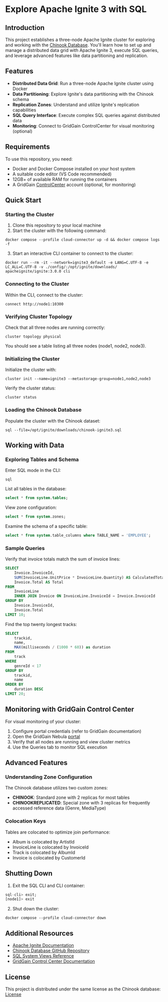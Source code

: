 # Explore Apache Ignite 3 with SQL

## Introduction

This project establishes a three-node Apache Ignite cluster for exploring and working with the [Chinook Database](https://github.com/lerocha/chinook-database/tree/master). You'll learn how to set up and manage a distributed data grid with Apache Ignite 3, execute SQL queries, and leverage advanced features like data partitioning and replication.

## Features

- **Distributed Data Grid**: Run a three-node Apache Ignite cluster using Docker
- **Data Partitioning**: Explore Ignite's data partitioning with the Chinook schema
- **Replication Zones**: Understand and utilize Ignite's replication capabilities
- **SQL Query Interface**: Execute complex SQL queries against distributed data
- **Monitoring**: Connect to GridGain ControlCenter for visual monitoring (optional)

## Requirements

To use this repository, you need:

- Docker and Docker Compose installed on your host system
- A suitable code editor (VS Code recommended)
- 12GB+ of available RAM for running the containers
- A GridGain [ControlCenter](https://portal.gridgain.com) account (optional, for monitoring)

## Quick Start

### Starting the Cluster

1. Clone this repository to your local machine
2. Start the cluster with the following command:

```shell
docker compose --profile cloud-connector up -d && docker compose logs -f
```

3. Start an interactive CLI container to connect to the cluster:

```shell
docker run --rm -it --network=ignite3_default -e LANG=C.UTF-8 -e LC_ALL=C.UTF-8 -v ./config/:/opt/ignite/downloads/ apacheignite/ignite:3.0.0 cli
```

### Connecting to the Cluster

Within the CLI, connect to the cluster:

```shell
connect http://node1:10300
```

### Verifying Cluster Topology

Check that all three nodes are running correctly:

```shell
cluster topology physical
```

You should see a table listing all three nodes (node1, node2, node3).

### Initializing the Cluster

Initialize the cluster with:

```shell
cluster init --name=ignite3 --metastorage-group=node1,node2,node3
```

Verify the cluster status:

```shell
cluster status
```

### Loading the Chinook Database

Populate the cluster with the Chinook dataset:

```shell
sql --file=/opt/ignite/downloads/chinook-ignite3.sql
```

## Working with Data

### Exploring Tables and Schema

Enter SQL mode in the CLI:

```shell
sql
```

List all tables in the database:

```sql
select * from system.tables;
```

View zone configuration:

```sql
select * from system.zones;
```

Examine the schema of a specific table:

```sql
select * from system.table_columns where TABLE_NAME = 'EMPLOYEE';
```

### Sample Queries

Verify that invoice totals match the sum of invoice lines:

```sql
SELECT
    Invoice.InvoiceId,
    SUM(InvoiceLine.UnitPrice * InvoiceLine.Quantity) AS CalculatedTotal,
    Invoice.Total AS Total
FROM
    InvoiceLine
    INNER JOIN Invoice ON InvoiceLine.InvoiceId = Invoice.InvoiceId
GROUP BY
    Invoice.InvoiceId,
    Invoice.Total
LIMIT 10;
```

Find the top twenty longest tracks:

```sql
SELECT
    trackid,
    name,
    MAX(milliseconds / (1000 * 60)) as duration
FROM
    track
WHERE
    genreId < 17
GROUP BY
    trackid,
    name
ORDER BY
    duration DESC
LIMIT 20;
```

## Monitoring with GridGain Control Center

For visual monitoring of your cluster:

1. Configure portal credentials (refer to GridGain documentation)
2. Open the GridGain Nebula [portal](https://portal.gridgain.com/)
3. Verify that all nodes are running and view cluster metrics
4. Use the Queries tab to monitor SQL execution

## Advanced Features

### Understanding Zone Configuration

The Chinook database utilizes two custom zones:

- **CHINOOK**: Standard zone with 2 replicas for most tables
- **CHINOOKREPLICATED**: Special zone with 3 replicas for frequently accessed reference data (Genre, MediaType)

### Colocation Keys

Tables are colocated to optimize join performance:

- Album is colocated by ArtistId
- InvoiceLine is colocated by InvoiceId
- Track is colocated by AlbumId
- Invoice is colocated by CustomerId

## Shutting Down

1. Exit the SQL CLI and CLI container:

```sql
sql-cli> exit;
[node1]> exit
```

2. Shut down the cluster:

```shell
docker compose --profile cloud-connector down
```

## Additional Resources

- [Apache Ignite Documentation](https://ignite.apache.org/docs/ignite3/latest/)
- [Chinook Database GitHub Repository](https://github.com/lerocha/chinook-database)
- [SQL System Views Reference](https://ignite.apache.org/docs/ignite3/latest/developers-guide/sql/system-views)
- [GridGain Control Center Documentation](https://docs.gridgain.com/docs/control-center-overview)

## License

This project is distributed under the same license as the Chinook database: [License](https://github.com/lerocha/Chinook-database/blob/master/LICENSE.md)
